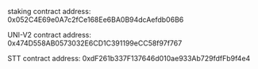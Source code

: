 staking contract address: 0x052C4E69e0A7c2fCe168Ee6BA0B94dcAefdb06B6

UNI-V2 contract address: 0x474D558AB0573032E6CD1C391199eCC58f97f767

STT contract address: 0xdF261b337F137646d010ae933Ab729fdfFb9f4e4